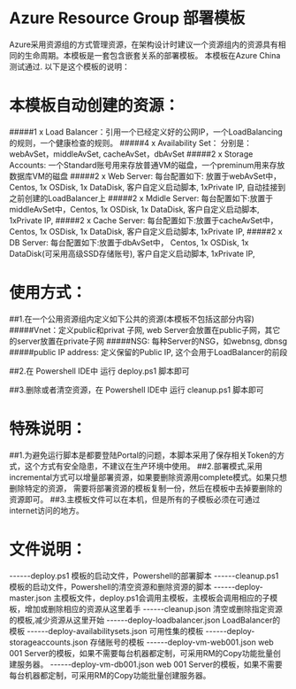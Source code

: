 Azure Resource Group 部署模板
====
Azure采用资源组的方式管理资源，在架构设计时建议一个资源组内的资源具有相同的生命周期。本模板是一套包含嵌套关系的部署模板。
本模板在Azure China测试通过. 以下是这个模板的说明：

本模板自动创建的资源：
====
#####1 x Load Balancer：引用一个已经定义好的公网IP，一个LoadBalancing的规则，一个健康检查的规则。
#####4 x Availability Set： 分别是：webAvSet，middleAvSet, cacheAvSet，dbAvSet
#####2 x Storage Accounts: 一个Standard账号用来存放普通VM的磁盘，一个preminum用来存放数据库VM的磁盘
#####2 x Web Server: 每台配置如下: 放置于webAvSet中，Centos, 1x OSDisk, 1x DataDisk, 客户自定义启动脚本, 1xPrivate IP, 自动挂接到之前创建的LoadBalancer上
#####2 x Mdidle Server: 每台配置如下:放置于middleAvSet中，Centos, 1x OSDisk, 1x DataDisk, 客户自定义启动脚本, 1xPrivate IP,
#####2 x Cache Server: 每台配置如下:放置于cacheAvSet中，Centos, 1x OSDisk, 1x DataDisk, 客户自定义启动脚本, 1xPrivate IP,
#####2 x DB Server: 每台配置如下:放置于dbAvSet中， Centos, 1x OSDisk, 1x DataDisk(可采用高级SSD存储账号), 客户自定义启动脚本, 1xPrivate IP,

使用方式：
====
##1.在一个公用资源组内定义如下公共的资源(本模板不包括这部分内容)
#####Vnet：定义public和privat 子网, web Server会放置在public子网，其它的server放置在private子网
#####NSG: 每种Server的NSG，如webnsg, dbnsg
#####public IP address: 定义保留的Public IP, 这个会用于LoadBalancer的前段

##2.在 Powershell IDE中 运行 deploy.ps1 脚本即可

##3.删除或者清空资源，在 Powershell IDE中 运行 cleanup.ps1 脚本即可

特殊说明：
====
##1.为避免运行脚本是都要登陆Portal的问题，本脚本采用了保存相关Token的方式，这个方式有安全隐患，不建议在生产环境中使用。
##2.部署模式,采用incremental方式可以增量部署资源，如果要删除资源用complete模式。如果只想删除特定的资源，
	 需要将部署资源的模板复制一份，然后在模板中去掉要删除的资源即可。
##3.主模板文件可以在本机，但是所有的子模板必须在可通过internet访问的地方。

文件说明：
====
------deploy.ps1   模板的启动文件，Powershell的部署脚本
------cleanup.ps1   模板的启动文件，Powershell的清空资源和删除资源的脚本
------deploy-master.json 主模板文件，deploy.ps1会调用主模板，主模板会调用相应的子模板，增加或删除相应的资源从这里着手
------cleanup.json 清空或删除指定资源的模板,减少资源从这里开始
------deploy-loadbalancer.json LoadBalancer的模板
------deploy-availabilitysets.json 可用性集的模板
------deploy-storageaccounts.json 存储账号的模板
------deploy-vm-web001.json  web 001 Server的模板，如果不需要每台机器都定制，可采用RM的Copy功能批量创建服务器。
------deploy-vm-db001.json  web 001 Server的模板，如果不需要每台机器都定制，可采用RM的Copy功能批量创建服务器。
